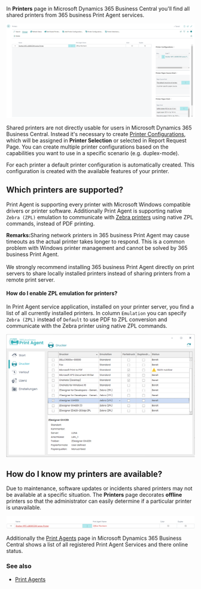 In **Printers** page in Microsoft Dynamics 365 Business Central you'll find all shared printers from 365 business Print Agent services. 

![Printers](/assets/images/365-business-print-agent/87afe451377b606dffb0d548cac691fcc4c6bdbf02744a21204a1ee825389a30.png)  

Shared printers are not directly usable for users in Microsoft Dynamics 365 Business Central. Instead it's necessary to create [Printer Configurations](../printer-configuration/), which will be assigned in **Printer Selection** or selected in Report Request Page.
You can create multiple printer configurations based on the capabilities you want to use in a specific scenario (e.g. duplex-mode).

For each printer a default printer configuration is automatically created. This configuration is created with the available features of your printer.

## Which printers are supported?

Print Agent is supporting every printer with Microsoft Windows compatible drivers or printer software.
Additionally Print Agent is supporting native `Zebra (ZPL)` emulation to communicate with [Zebra printers](https://www.zebra.com/) using native ZPL commands, instead of PDF printing.

<div class="alert alert-notice">
    <i class="fa-solid fa-notes"></i> <strong>Remarks:</strong>Sharing network printers in 365 business Print Agent may cause timeouts as the actual printer takes longer to respond. This is a common problem with Windows printer management and cannot be solved by 365 business Print Agent.<br><br>We strongly recommend installing 365 business Print Agent directly on print servers to share locally installed printers instead of sharing printers from a remote print server.
</div>

#### How do I enable ZPL emulation for printers?

In Print Agent service application, installed on your printer server, you find a list of all currently installed printers. In column `Emulation` you can specify `Zebra (ZPL)` instead of `Default` to use PDF to ZPL conversion and communicate with the Zebra printer using native ZPL commands.

![Print Agent Emulation mode selection](/assets/images/365-business-print-agent/f3a6d3399196eee57e21ab24063897c7fb91e03c05e08c8cd7dbc8538804ef53.png)  

## How do I know my printers are available?

Due to maintenance, software updates or incidents shared printers may not be available at a specific situation. The **Printers** page decorates __offline__ printers so that the administrator can easily determine if a particular printer is unavailable.

![Offline Printer](/assets/images/365-business-print-agent/d0b9f0f4f2d7ac5404b0414ce7a9c9827fc102a43e91af13d1636e411b4dbd7d.png)  

Additionally the [Print Agents](../print-agent-clients/) page in Microsoft Dynamics 365 Business Central shows a list of all registered Print Agent Services and there online status.

### See also 

 - [Print Agents](../print-agent-clients/)
